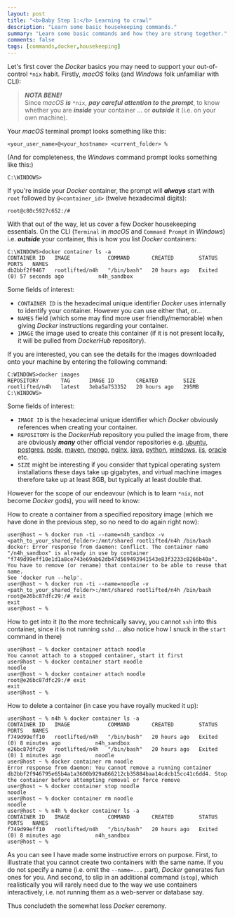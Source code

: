 ```yaml
---
layout: post
title: "<b>Baby Step 1:</b> Learning to crawl"
description: "Learn some basic housekeeping commands."
summary: "Learn some basic commands and how they are strung together."
comments: false
tags: [commands,docker,housekeeping]
---
```


Let's first cover the *Docker* basics you may need to support your out-of-control `*nix` habit. Firstly, *macOS* folks (and *Windows* folk unfamiliar with CLI):

> ***NOTA BENE!***<br />
> Since *macOS* ***is*** `*nix`, ***pay careful attention to the prompt***, to know whether you are ***inside*** your container ... or ***outside*** it (i.e. on your own machine).

Your *macOS* terminal prompt looks something like this:
```
<your_user_name>@<your_hostname> <current_folder> %
```

(And for completeness, the *Windows* command prompt looks something like this:)
```
C:\WINDOWS>
```

If you're inside your *Docker* container, the prompt will ***always*** start with `root` followed by `@<container_id>` (twelve hexadecimal digits):
```
root@c80c5927c652:/#
```

With that out of the way, let us cover a few Docker housekeeping essentials. On the CLI (`Terminal` in *macOS* and `Command Prompt` in *Windows*) i.e. ***outside*** your container, this is how you list *Docker* containers:
```
C:\WINDOWS>docker container ls -a 
CONTAINER ID   IMAGE            COMMAND       CREATED        STATUS                      PORTS   NAMES
db2bbf2f9467   rootlifted/n4h   "/bin/bash"   20 hours ago   Exited (0) 57 seconds ago           n4h_sandbox
```
Some fields of interest:
* `CONTAINER ID` is the hexadecimal unique identifier *Docker* uses internally to identify your container. However you can use either that, or...
* `NAMES` field (which some may find more user friendly/memorable) when giving *Docker* instructions regarding your container.
* `IMAGE` the image used to create this container (if it is not present locally, it will be pulled from *DockerHub* repository).

If you are interested, you can see the details for the images downloaded onto your machine by entering the following command:
```
C:WINDOWS>docker images   
REPOSITORY       TAG      IMAGE ID       CREATED        SIZE
rootlifted/n4h   latest   3eba5a753352   20 hours ago   295MB
C:\WINDOWS>
```
Some fields of interest:
* `IMAGE ID` is the hexadecimal unique identifier which *Docker* obviously references when creating your container.
* `REPOSITORY` is the *DockerHub* repository you pulled the image from, there are obviously ***many*** other official vendor repositories e.g. [ubuntu](https://hub.docker.com/_/ubuntu), [postgres](https://hub.docker.com/_/postgres), [node](https://hub.docker.com/_/node), [maven](https://hub.docker.com/_/maven), [mongo](https://hub.docker.com/_/mongo), [nginx](https://hub.docker.com/_/nginx), [java](https://hub.docker.com/_/openjdk), [python](https://hub.docker.com/_/python), [windows](https://hub.docker.com/_/microsoft-windows-base-os-images), [iis](https://hub.docker.com/_/microsoft-windows-servercore-iis), [oracle](https://hub.docker.com/_/oracle-database-enterprise-edition) etc.
* `SIZE` might be interesting if you consider that typical operating system installations these days take up gigabytes, and virtual machine images therefore take up at least 8GB, but typically at least double that.

However for the scope of our endeavour (which is to learn `*nix`, not become *Docker* gods), you will need to know:

How to create a container from a specified repository image (which we have done in the previous step, so no need to do again right now):
```
user@host ~ % docker run -ti --name=n4h_sandbox -v <path_to_your_shared_folder>:/mnt/shared rootlifted/n4h /bin/bash
docker: Error response from daemon: Conflict. The container name "/n4h_sandbox" is already in use by container "f749d99eff10e1d1a8ce743e69ab62db47d569493941543e83f3233c8266b40a". You have to remove (or rename) that container to be able to reuse that name.
See 'docker run --help'.
user@host ~ % docker run -ti --name=noodle -v <path_to_your_shared_folder>:/mnt/shared rootlifted/n4h /bin/bash
root@e26bc87dfc29:/# exit
exit
user@host ~ % 
```

How to get into it (to the more technically savvy, you cannot `ssh` into this container, since it is not running `sshd` ... also notice how I snuck in the `start` command in there)
```
user@host ~ % docker container attach noodle                                                         
You cannot attach to a stopped container, start it first
user@host ~ % docker container start noodle
noodle
user@host ~ % docker container attach noodle
root@e26bc87dfc29:/# exit
exit
user@host ~ %
```

How to delete a container (in case you have royally mucked it up):
```
user@host ~ % n4h % docker container ls -a    
CONTAINER ID   IMAGE            COMMAND       CREATED        STATUS                     PORTS   NAMES
f749d99eff10   rootlifted/n4h   "/bin/bash"   20 hours ago   Exited (0) 8 minutes ago           n4h_sandbox
e26bc87dfc29   rootlifted/n4h   "/bin/bash"   20 hours ago   Exited (0) 1 minutes ago           noodle
user@host ~ % docker container rm noodle
Error response from daemon: You cannot remove a running container db2bbf2f946795e65b4a1a3600b929a866212cb35884baa14cdcb15cc41c6dd4. Stop the container before attempting removal or force remove
user@host ~ % docker container stop noodle
noodle
user@host ~ % docker container rm noodle   
noodle
user@host ~ % n4h % docker container ls -a    
CONTAINER ID   IMAGE            COMMAND       CREATED        STATUS                     PORTS   NAMES
f749d99eff10   rootlifted/n4h   "/bin/bash"   20 hours ago   Exited (0) 8 minutes ago           n4h_sandbox
user@host ~ % 
```

As you can see I have made some instructive errors on purpose. First, to illustrate that you cannot create two containers with the same name. If you do not specify a name (i.e. omit the `--name=...` part), *Docker* generates fun ones for you. And second, to slip in an additional command (`stop`), which realistically you will rarely need due to the way we use containers interactively, i.e. not running them as a web-server or database say.

Thus concludeth the somewhat less *Docker* ceremony.
